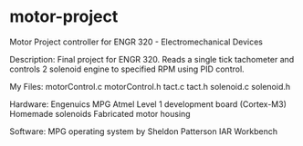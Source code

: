# motor-project
Motor Project controller for ENGR 320 - Electromechanical Devices

Description:
Final project for ENGR 320. Reads a single tick tachometer and controls 2 solenoid engine to specified RPM using PID control.

My Files:
motorControl.c
motorControl.h
tact.c
tact.h
solenoid.c
solenoid.h

Hardware:
Engenuics MPG Atmel Level 1 development board (Cortex-M3)
Homemade solenoids
Fabricated motor housing

Software:
MPG operating system by Sheldon Patterson
IAR Workbench
